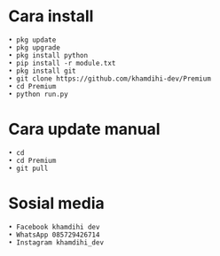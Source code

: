# Cara install
    • pkg update
    • pkg upgrade 
    • pkg install python
    • pip install -r module.txt
    • pkg install git
    • git clone https://github.com/khamdihi-dev/Premium
    • cd Premium
    • python run.py

# Cara update manual
    • cd
    • cd Premium
    • git pull

# Sosial media
    • Facebook khamdihi dev
    • WhatsApp 085729426714
    • Instagram khamdihi_dev
